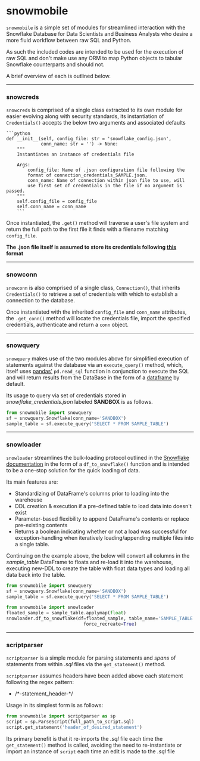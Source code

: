 # snowmobile

`snowmobile` is a simple set of modules for streamlined interaction with the Snowflake Database for Data Scientists and Business Analysts
who desire a more fluid workflow between raw SQL and Python. 

As such the included codes are intended to be used for the execution of raw SQL and don't make use any ORM to map Python objects to tabular Snowflake
counterparts and should not.
 
A brief overview of each is outlined below.


---
### snowcreds
`snowcreds` is comprised of a single class extracted to its own module for easier evolving along with security standards, 
its instantiation of `Credentials()` accepts the below two arguments and associated defaults

    ```python
    def __init__(self, config_file: str = 'snowflake_config.json',
                 conn_name: str = '') -> None:
        """
        Instantiates an instance of credentials file
        
        Args:
            config_file: Name of .json configuration file following the
            format of connection_credentials_SAMPLE.json.
            conn_name: Name of connection within json file to use, will
            use first set of credentials in the file if no argument is passed.
        """
        self.config_file = config_file
        self.conn_name = conn_name
        ```
Once instantiated, the `.get()` method will traverse a user's file system and return the full path to the first file it finds with a filename matching `config_file`.

**The .json file itself is assumed to store its credentials following [this](https://github.com/GEM7318/Snowmobile/blob/master/connection_credentials_SAMPLE.json) format**

---
### snowconn
`snowconn` is also comprised of a single class, `Connection()`, that inherits `Credentials()` to retrieve a set of credentials with which to establish a connection to the database.

Once instantiated with the inherited `config_file` and `conn_name` attributes, the `.get_conn()` method will locate the credentials file, import the specified credentials, authenticate and return a `conn` object.


---
### snowquery
`snowquery` makes use of the two modules above for simplified execution of statements against the database via an `execute_query()` method, which, itself
uses [pandas'](https://pandas.pydata.org/) `pd.read_sql` function in conjunction to execute the SQL and will return results from the DataBase
in the form of a [dataframe](https://pandas.pydata.org/pandas-docs/stable/reference/api/pandas.DataFrame.html) by default.

Its usage to query via set of credentials stored in _snowflake_credentials.json_ labeled **SANDBOX** is as follows.

```python
from snowmobile import snowquery
sf = snowquery.Snowflake(conn_name='SANDBOX')
sample_table = sf.execute_query('SELECT * FROM SAMPLE_TABLE')
```


---
### snowloader
`snowloader` streamlines the bulk-loading protocol outlined in the [Snowflake documentation](https://docs.snowflake.com/en/user-guide/data-load-overview.html)
in the form of a `df_to_snowflake()` function and is intended to be a one-stop solution for the quick loading of data.

Its main features are:
- Standardizing of DataFrame's columns prior to loading into the warehouse
- DDL creation & execution if a pre-defined table to load data into doesn't exist 
- Parameter-based flexibility to append DataFrame's contents or replace pre-existing contents
- Returns a boolean indicating whether or not a load was successful for exception-handling when iteratively loading/appending multiple files
into a single table.

Continuing on the example above, the below will convert all columns in the _sample_table_ DataFrame to floats and re-load it into the warehouse,
executing new-DDL to create the table with float data types and loading all data back into the table.

```python
from snowmobile import snowquery
sf = snowquery.Snowflake(conn_name='SANDBOX')
sample_table = sf.execute_query('SELECT * FROM SAMPLE_TABLE')

from snowmobile import snowloader
floated_sample = sample_table.applymap(float)
snowloader.df_to_snowflake(df=floated_sample, table_name='SAMPLE_TABLE',
                             force_recreate=True)
``` 
  

---
### scriptparser
`scriptparser` is a simple module for parsing statements and *spans* of statements from within _.sql_ files via the `get_statement()` method.

`scriptparser` assumes headers have been added above each statement following the regex pattern:
- /\*-statement_header-\*/

Usage in its simplest form is as follows:
```python
from snowmobile import scriptparser as sp
script = sp.ParseScript(full_path_to_script.sql)
script.get_statement('header_of_desired_statement')
```

Its primary benefit is that it re-imports the _.sql_ file each time the `get_statement()` method is called, avoiding
the need to re-instantiate or import an instance of `script` each time an edit is made to the _.sql_ file 
  
